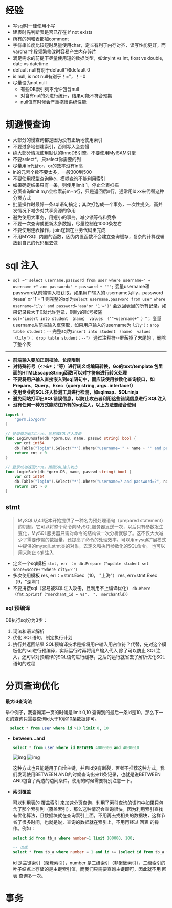 # 经验
- 写sql时一律使用小写
- 建表时先判断表是否已存在 if not exists
- 所有的列和表都加comment
- 字符串长度比较短时尽量使用char，定长有利于内存对齐，读写性能更好，而varchar字段频繁修改时容易产生内存碎片
- 满足需求的前提下尽量使用短的数据类型，如tinyint vs int, float vs double, date vs datetime
- default null有别于default"和default 0
- is null, is not null有别于！="，！=0
- 尽量设为not null
	- 有些DB索引列不允许包含null
	- 对含有nul的列进行统计，结果可能不符合预期
	- null值有时候会严重拖慢系统性能
# 规避慢查询
- 大部分的慢查询都是因为没有正确地使用索引
- 不要过多地创建索引，否则写入会变慢
- 绝大部分情况使用默认的InnoDB引擎，不要使用MyISAM引擎
- 不要select*，只select你需要的列
- 尽量用in代替or，or的效率没有in高
- in的元素个数不要太多，一般300到500
- 不要使用模型查询like，模糊查询不能利用索引
- 如果确定结果只有一条，则使用limit 1，停止全表扫描
- 分页查询limit m,n会检索前m+n行，只是返回后n行，通常用id>x来代替这种分页方式
- 批量操作时最好一条sql语句搞定；其次打包成一个事务，一次性提交，高并发情况下减少对共享资源的争用
- 避免使用大事务，用短小的事务，减少锁等待和竞争
- 不要一次查询或更新太多数据，尽量控制在1000条左右
- 不要使用连表操作，join逻辑在业务代码里完成
- 不用MYSQL 内置的函数，因为内置函数不会建立查询缓存，复杂的计算逻辑放到自己的代码里去做
# sql 注入
- `sql ="'select username,password from user where username=" + username +" and password=" + password + "'";`
	变量username和password从前端输入框获取，如果用户输入的 username为lily，password为aaa' or '1'='1
	则完整的sql为`select username,password from user where username="ily' and password='aaa'or '1'='1'`
	会返回表里的所有记录，如果记录数大于0就允许登录，则lily的账号被盗
- `sql="insert into student （name） values （'"+username+" ）"；`
	变量username从前端输入框获取，如果用户输入的username为 `lily'）；arop table student；--`
	完整sql为`insert into student （name） values （lily'）； drop table student；--"）`
	通过注释符--屏蔽掉了末尾的'，删除了整个表
---
- **前端输入要加正则校验、长度限制**
- **对特殊符号（<>&\*；"等）进行转义或编码转换，Go的text/template 包里面的HTMLEscapeString函数可以对字符串进行转义处理**
- **不要将用户输入直接嵌入到sq|语句中，而应该使用参数化查询接口，如Prepare、Query、Exec（query string, args..interfacef）**
- **使用专业的SQL注入检测工具进行检测，如sqlmap、SQLninja**
- **避免网站打印出SQL错误信息，以防止攻击者利用这些错误信息进行 SQL注入**
- **没有任何一种方式能防住所有的sql注入，以上方法要结合使用**
```go
import (  
    "gorm.io/gorm"  
)  
  
// 登录成功返回true。容易被SQL注入攻击  
func LoginUnsafe(db *gorm.DB, name, passwd string) bool {  
    var cnt int64  
    db.Table("login").Select("*").Where("username='" + name + "' and password='" + passwd + "'").Count(&cnt)  
    return cnt > 0  
}  
  
// 登录成功返回true。拒绝SQL注入攻击  
func LoginSafe(db *gorm.DB, name, passwd string) bool {  
    var cnt int64  
    db.Table("login").Select("*").Where("username=? and password=?", name, passwd).Count(&cnt)  
    return cnt > 0  
}
```

## stmt

> MySQL从4.1版本开始提供了一种名为预处理语句（prepared statement）的机制。它可以将整个命令向MySQL服务器发送一次，以后只有参数发生变化，MySQL服务器只需对命令的结构做一次分析就够了。这不仅大大减少了需要传输的数据量，还提高了命令的处理效率。可以用mysqli扩展模式中提供的mysqli_stmt类的对象，去定义和执行参数化的SQL命令。
> 也可以用来防止 sql 注入

- 定义一个sql模板 `stmt, err ：= db.Prepare（"update student set score=score+？where city=？"）`
- 多次使用模板
	res, err：=stmt.Exec（10， "上海"）
	res, err=stmt.Exec（9，"深圳”）
- 不要拼接sql（容易被SQL注入攻击，且利用不上编译优化）
	`db.Where（fmt.Sprintf（"merchant_id = %s"， "， merchantld））`
### sql 预编译

DB执行sql分为3步：
1. 词法和语义解析
2. 优化 SQL语句，制定执行计划
3. 执行并返回结果
SQL预编译技术是指将用户输入用占位符？代替，先对这个模板化的sql进行预编译，实际运行时再将用户输入代入
除了可以防止 SQL注入，还可以对预编译的SQL语句进行缓存，之后的运行就省去了解析优化SQL语句的过程

# 分页查询优化

 **最大id查询法**

  举个例子，我查询第一页的时候是limit 0,10 查询到的最后一条id是10，那么下一页的查询只需要查询id大于10的10条数据即可。
```sql
  select * from user where id >10 limit 0, 10
```

- **between...and**

  ```sql
  select * from user where id BETWEEN 4000000 and 4000010
  ```

  ![img](https://img-blog.csdnimg.cn/20200322113011199.png)
  ![img](https://img-blog.csdnimg.cn/20200322112836413.png)

  这种方式也只能适用于自增主键，并且id没有断裂，否者不推荐这种方式，我们发现使用BETWEEN AND的时候查询出来11条记录，也就是说BETWEEN AND包含了两边的边间条件。使用的时候需要特别注意一下。

- **索引覆盖**

  可以利用表的 覆盖索引 来加速分页查询，利用了索引查询的语句中如果只包含了那个索引列（覆盖索引），那么这种情况会查询很快。因为利用索引查找有优化算法，且数据块就在查询索引上面，不用再去找相关的数据块，这样节省了很多时间，也就是说，查询的数据就在索引上，不用再经过 回表 的操作。例如：

  ```sql
  select id from tb_a where number=1 limit 100000, 100;

  -- 改成
  select * from tb_a where number = 1 and id >= (select id from tb_a where number = 1 limit 100000, 1) limit 100;
  ```

  id 是主键索引（聚簇索引），number 是二级索引（非聚簇索引），二级索引的叶子结点上存储的是主键索引值，而我们只需要查询主键即可，因此就不用 回表 查询多一次。
# 事务
